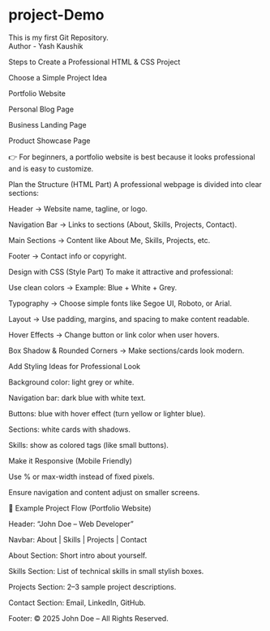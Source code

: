 # project-Demo
This is my first Git Repository.
<br>
Author - Yash Kaushik


Steps to Create a Professional HTML & CSS Project

Choose a Simple Project Idea

Portfolio Website

Personal Blog Page

Business Landing Page

Product Showcase Page

👉 For beginners, a portfolio website is best because it looks professional and is easy to customize.

Plan the Structure (HTML Part)
A professional webpage is divided into clear sections:

Header → Website name, tagline, or logo.

Navigation Bar → Links to sections (About, Skills, Projects, Contact).

Main Sections → Content like About Me, Skills, Projects, etc.

Footer → Contact info or copyright.

Design with CSS (Style Part)
To make it attractive and professional:

Use clean colors → Example: Blue + White + Grey.

Typography → Choose simple fonts like Segoe UI, Roboto, or Arial.

Layout → Use padding, margins, and spacing to make content readable.

Hover Effects → Change button or link color when user hovers.

Box Shadow & Rounded Corners → Make sections/cards look modern.

Add Styling Ideas for Professional Look

Background color: light grey or white.

Navigation bar: dark blue with white text.

Buttons: blue with hover effect (turn yellow or lighter blue).

Sections: white cards with shadows.

Skills: show as colored tags (like small buttons).

Make it Responsive (Mobile Friendly)

Use % or max-width instead of fixed pixels.

Ensure navigation and content adjust on smaller screens.

🔹 Example Project Flow (Portfolio Website)

Header: “John Doe – Web Developer”

Navbar: About | Skills | Projects | Contact

About Section: Short intro about yourself.

Skills Section: List of technical skills in small stylish boxes.

Projects Section: 2–3 sample project descriptions.

Contact Section: Email, LinkedIn, GitHub.

Footer: © 2025 John Doe – All Rights Reserved.
